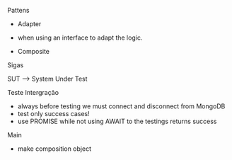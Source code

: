 Pattens
 - Adapter
  * when using an interface to adapt the logic.
 - Composite 

 Sigas

  SUT --> System Under Test

Teste Intergração
* always before testing we must connect and disconnect from MongoDB
* test only success cases!
* use PROMISE while not using AWAIT to the testings returns success

Main
* make composition object


